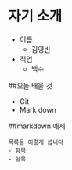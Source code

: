 <!-- 주석이구나아아아아아 -->

# 자기 소개

- 이름
    - 김영빈
- 직업
    - 백수

##오늘 배울 것

- Git
- Mark down

##markdown 예제

```
목록을 이렇게 씁니다
- 항목
- 항목
```
